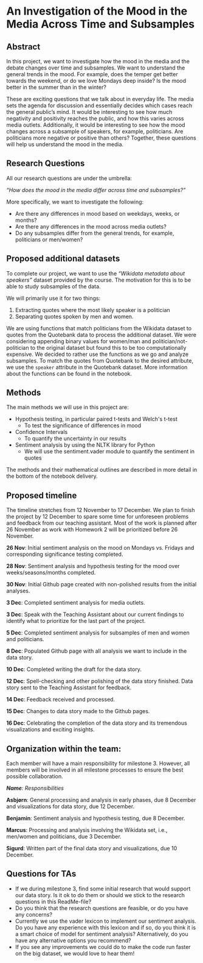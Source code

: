 
# An Investigation of the Mood in the Media Across Time and Subsamples


## Abstract

In this project, we want to investigate how the mood in the media and the debate changes over time and subsamples. We want to understand the general trends in the mood. For example, does the temper get better towards the weekend, or do we love Mondays deep inside? Is the mood better in the summer than in the winter?

These are exciting questions that we talk about in everyday life. The media sets the agenda for discussion and essentially decides which cases reach the general public’s mind. It would be interesting to see how much negativity and positivity reaches the public, and how this varies across media outlets. Additionally, it would be interesting to see how the mood changes across a subsample of speakers, for example, politicians. Are politicians more negative or positive than others? Together, these questions will help us understand the mood in the media.


## Research Questions

All our research questions are under the umbrella:

*“How does the mood in the media differ across time and subsamples?”* 

More specifically, we want to investigate the following:
* Are there any differences in mood based on weekdays, weeks, or months?
* Are there any differences in the mood across media outlets?
* Do any subsamples differ from the general trends, for example, politicians or men/women?



## Proposed additional datasets
To complete our project, we want to use the *“Wikidata metadata about speakers”* dataset provided by the course. The motivation for this is to be able to study subsamples of the data. 

We will primarily use it for two things:
 1) Extracting quotes where the most likely speaker is a politician
 2) Separating quotes spoken by men and women.

We are using functions that match politicians from the Wikidata dataset to quotes from the Quotebank data to process the additional dataset. We were considering appending binary values for women/man and politician/not-politician to the original dataset but found this to be too computationally expensive. We decided to rather use the functions as we go and analyze subsamples. To match the quotes from Quotebank to the desired attribute, we use the `speaker` attribute in the Quotebank dataset. More information about the functions can be found in the notebook. 
 
## Methods
The main methods we will use in this project are:
* Hypothesis testing, in particular paired t-tests and Welch's t-test
    * To test the significance of differences in mood
* Confidence Intervals
    * To quantify the uncertainty in our results
* Sentiment analysis by using the NLTK library for Python
    * We will use the sentiment.vader module to quantify the sentiment in quotes 

The methods and their mathematical outlines are described in more detail in the bottom of the notebook delivery.

## Proposed timeline
The timeline stretches from 12 November to 17 December. We plan to finish the project by 12 December to spare some time for unforeseen problems and feedback from our teaching assistant. Most of the work is planned after 26 November as work with Homework 2 will be prioritized before 26 November.

__26 Nov__: Initial sentiment analysis on the mood on Mondays vs. Fridays and corresponding significance testing completed.

__28 Nov__: Sentiment analysis and hypothesis testing for the mood over weeks/seasons/months completed.

__30 Nov__: Initial Github page created with non-polished results from the initial analyses.

__3 Dec__: Completed sentiment analysis for media outlets.

__3 Dec__: Speak with the Teaching Assistant about our current findings to identify what to prioritize for the last part of the project.

__5 Dec__: Completed sentiment analysis for subsamples of men and women and politicians.

__8 Dec__: Populated Github page with all analysis we want to include in the data story.

__10 Dec__: Completed writing the draft for the data story.

__12 Dec__: Spell-checking and other polishing of the data story finished. Data story sent to the Teaching Assistant for feedback.

__14 Dec__: Feedback received and processed. 

__15 Dec__: Changes to data story made to the Github pages.

__16 Dec__: Celebrating the completion of the data story and its tremendous visualizations and exciting insights.

## Organization within the team:
Each member will have a main responsibility for milestone 3. However, all members will be involved in all milestone processes to ensure the best possible collaboration.

*__Name__: Responsibilities*

__Asbjørn__: General processing and analysis in early phases, due 8 December and visualizations for data story, due 12 December.

__Benjamin__: Sentiment analysis and hypothesis testing, due 8 December.

__Marcus__: Processing and analysis involving the Wikidata set, i.e., men/women and politicians, due 3 December.

__Sigurd__: Written part of the final data story and visualizations, due 10 December.

## Questions for TAs
* If we during milestone 3, find some initial research that would support our data story. Is it ok to do them or should we stick to the research questions in this ReadMe-file?
* Do you think that the research questions are feasible, or do you have any concerns?
* Currently we use the vader lexicon to implement our sentiment analysis. Do you have any experience with this lexicon and if so, do you think it is a smart choice of model for sentiment analysis? Alternatively, do you have any alternative options you recommend? 
* If you see any improvements we could do to make the code run faster on the big dataset, we would love to hear them!
